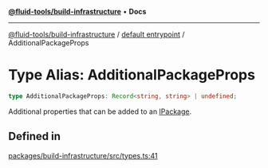 [**@fluid-tools/build-infrastructure**](../../README.md) • **Docs**

***

[@fluid-tools/build-infrastructure](../../README.md) / [default entrypoint](../README.md) / AdditionalPackageProps

# Type Alias: AdditionalPackageProps

```ts
type AdditionalPackageProps: Record<string, string> | undefined;
```

Additional properties that can be added to an [IPackage](../interfaces/IPackage.md).

## Defined in

[packages/build-infrastructure/src/types.ts:41](https://github.com/microsoft/FluidFramework/blob/main/build-tools/packages/build-infrastructure/src/types.ts#L41)
